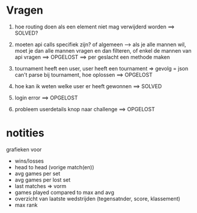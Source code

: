 # Vragen

1. hoe routing doen als een element niet mag verwijderd worden
   ==> SOLVED?

2. moeten api calls specifiek zijn? of algemeen --> als je alle mannen wil, moet je dan alle mannen vragen en dan filteren, of enkel de mannen van api vragen
   ==> OPGELOST ==> per geslacht een methode maken

3. tournament heeft een user, user heeft een tournament => gevolg = json can't parse bij tournament, hoe oplossen
   ==> OPGELOST

4. hoe kan ik weten welke user er heeft gewonnen
   ==> SOLVED

5. login error
   ==> OPGELOST

6. probleem userdetails knop naar challenge
   ==> OPGELOST


# notities

grafieken voor

- wins/losses
- head to head (vorige match(en))
- avg games per set
- avg games per lost set
- last matches => vorm
- games played compared to max and avg
- overzicht van laatste wedstrijden (tegensatnder, score, klassement)
- max rank
